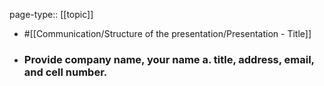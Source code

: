 page-type:: [[topic]]

- #[[Communication/Structure of the presentation/Presentation - Title]]

- ### Provide company name, your name a. title, address, email, and cell number.



